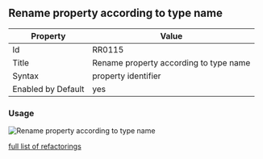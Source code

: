 ## Rename property according to type name

Property | Value
--- | ---
Id|RR0115
Title|Rename property according to type name
Syntax|property identifier
Enabled by Default|yes

### Usage

![Rename property according to type name](../../images/refactorings/RenamePropertyAccordingToTypeName.png)

[full list of refactorings](Refactorings.md)